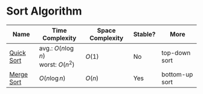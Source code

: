 Sort Algorithm
======

| Name                          | Time Complexity                          | Space Complexity | Stable? | More           |
| ----------------------------- | ---------------------------------------- | ---------------- | ------- | -------------- |
| [Quick Sort](./quick_sort.py) | avg.: $O(n\log{n})$<br>worst: $O(n^{2})$ | $O(1)$           | No      | top-down sort  |
| [Merge Sort](./merge_sort.py) | $O(n\log{n})$                            | $O(n)$           | Yes     | bottom-up sort |

